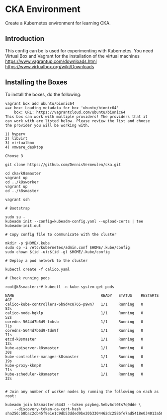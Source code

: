 # CKA Environment

Create a Kubernetes environment for learning CKA.

## Introduction

This config can be is used for experimenting with Kubernetes.
You need Virtual Box and Vagrant for the installation of the virtual machines
https://www.vagrantup.com/downloads.html
https://www.virtualbox.org/wiki/Downloads

## Installing the Boxes

To install the boxes, do the following:

```console
vagrant box add ubuntu/bionic64
==> box: Loading metadata for box 'ubuntu/bionic64'
    box: URL: https://vagrantcloud.com/ubuntu/bionic64
This box can work with multiple providers! The providers that it
can work with are listed below. Please review the list and choose
the provider you will be working with.

1) hyperv
2) libvirt
3) virtualbox
4) vmware_desktop

Choose 3

git clone https://github.com/DennisVermeulen/cka.git

cd cka/k8smaster
vagrant up
cd ../k8sworker
vagrant up
cd ../k8smaster

vagrant ssh

# Bootstrap 

sudo su -
kubeadm init --config=kubeadm-config.yaml --upload-certs | tee kubeadm-init.out

# Copy config file to communicate with the cluster

mkdir -p $HOME/.kube
sudo cp -i /etc/kubernetes/admin.conf $HOME/.kube/config
sudo chown $(id -u):$(id -g) $HOME/.kube/config

# Deploy a pod network to the cluster

kubectl create -f calico.yaml

# Check running pods

root@k8smaster:~# kubectl -n kube-system get pods

NAME                                       READY   STATUS    RESTARTS   AGE
calico-kube-controllers-6b9d4c8765-p9wn7   1/1     Running   0          52s
calico-node-bgklp                          1/1     Running   0          52s
coredns-5644d7b6d9-fmbsb                   1/1     Running   0          71s
coredns-5644d7b6d9-tdn9f                   1/1     Running   0          71s
etcd-k8smaster                             1/1     Running   0          13s
kube-apiserver-k8smaster                   1/1     Running   0          30s
kube-controller-manager-k8smaster          1/1     Running   0          19s
kube-proxy-kknp8                           1/1     Running   0          71s
kube-scheduler-k8smaster                   1/1     Running   0          32s


# Join any number of worker nodes by running the following on each as root:

kubeadm join k8smaster:6443 --token pzybeg.5ebv6ct0ts7q0dde \
    --discovery-token-ca-cert-hash sha256:b8bac2cb45f9e1e1c9db53dded9be20b3304462dc2586fe7ad5418e034013a58 
```